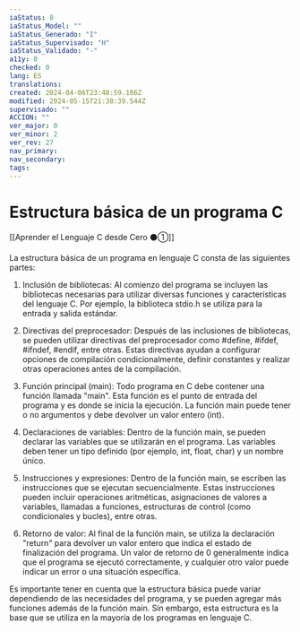 ```yaml
---
iaStatus: 8
iaStatus_Model: ""
iaStatus_Generado: "I"
iaStatus_Supervisado: "H"
iaStatus_Validado: "-"
a11y: 0
checked: 0
lang: ES
translations: 
created: 2024-04-06T23:48:59.186Z
modified: 2024-05-15T21:38:39.544Z
supervisado: ""
ACCION: ""
ver_major: 0
ver_minor: 2
ver_rev: 27
nav_primary: 
nav_secondary: 
tags:
---
```

# Estructura básica de un programa C

[[Aprender el Lenguaje C desde Cero ⚫①]]

La estructura básica de un programa en lenguaje C consta de las siguientes partes:

1. Inclusión de bibliotecas: Al comienzo del programa se incluyen las bibliotecas necesarias para utilizar diversas funciones y características del lenguaje C. Por ejemplo, la biblioteca stdio.h se utiliza para la entrada y salida estándar.

2. Directivas del preprocesador: Después de las inclusiones de bibliotecas, se pueden utilizar directivas del preprocesador como #define, #ifdef, #ifndef, #endif, entre otras. Estas directivas ayudan a configurar opciones de compilación condicionalmente, definir constantes y realizar otras operaciones antes de la compilación.

3. Función principal (main): Todo programa en C debe contener una función llamada "main". Esta función es el punto de entrada del programa y es donde se inicia la ejecución. La función main puede tener o no argumentos y debe devolver un valor entero (int).

4. Declaraciones de variables: Dentro de la función main, se pueden declarar las variables que se utilizarán en el programa. Las variables deben tener un tipo definido (por ejemplo, int, float, char) y un nombre único.

5. Instrucciones y expresiones: Dentro de la función main, se escriben las instrucciones que se ejecutan secuencialmente. Estas instrucciones pueden incluir operaciones aritméticas, asignaciones de valores a variables, llamadas a funciones, estructuras de control (como condicionales y bucles), entre otras.

6. Retorno de valor: Al final de la función main, se utiliza la declaración "return" para devolver un valor entero que indica el estado de finalización del programa. Un valor de retorno de 0 generalmente indica que el programa se ejecutó correctamente, y cualquier otro valor puede indicar un error o una situación específica.

Es importante tener en cuenta que la estructura básica puede variar dependiendo de las necesidades del programa, y se pueden agregar más funciones además de la función main. Sin embargo, esta estructura es la base que se utiliza en la mayoría de los programas en lenguaje C.
